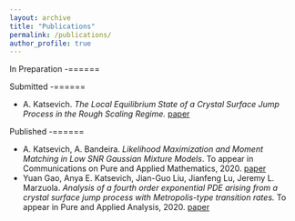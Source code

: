 ```yaml
---
layout: archive
title: "Publications"
permalink: /publications/
author_profile: true
---
```


In Preparation
-======


Submitted
-======
- A. Katsevich. *The Local Equilibrium State of a Crystal Surface Jump Process in the Rough Scaling Regime.* [paper](https://arxiv.org/abs/2106.04652)

Published
-======
- A. Katsevich, A. Bandeira. *Likelihood Maximization and Moment Matching in Low SNR Gaussian Mixture Models*. To appear in Communications on Pure and Applied Mathematics, 2020. [paper](https://arxiv.org/abs/2006.15202)
- Yuan Gao, Anya E. Katsevich, Jian-Guo Liu, Jianfeng Lu, Jeremy L. Marzuola. *Analysis of a fourth order exponential PDE arising from a crystal surface jump process with Metropolis-type transition rates.* To appear in Pure and Applied Analysis, 2020. [paper](https://arxiv.org/abs/2003.07236)
